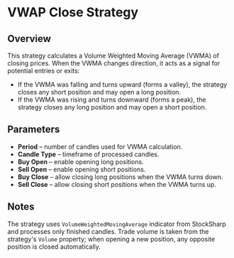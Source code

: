 # VWAP Close Strategy

## Overview
This strategy calculates a Volume Weighted Moving Average (VWMA) of closing prices. When the VWMA changes direction, it acts as a signal for potential entries or exits:

- If the VWMA was falling and turns upward (forms a valley), the strategy closes any short position and may open a long position.
- If the VWMA was rising and turns downward (forms a peak), the strategy closes any long position and may open a short position.

## Parameters
- **Period** – number of candles used for VWMA calculation.
- **Candle Type** – timeframe of processed candles.
- **Buy Open** – enable opening long positions.
- **Sell Open** – enable opening short positions.
- **Buy Close** – allow closing long positions when the VWMA turns down.
- **Sell Close** – allow closing short positions when the VWMA turns up.

## Notes
The strategy uses `VolumeWeightedMovingAverage` indicator from StockSharp and processes only finished candles. Trade volume is taken from the strategy's `Volume` property; when opening a new position, any opposite position is closed automatically.
